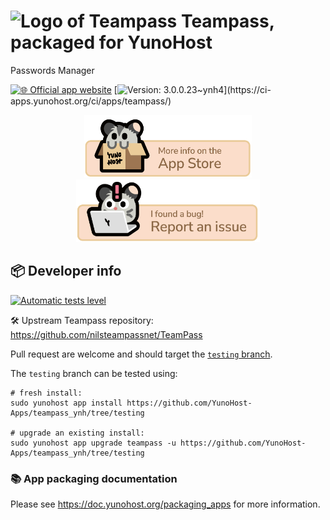 <!--
N.B.: This README was automatically generated by <https://github.com/YunoHost/apps_tools/blob/main/readme_generator>
It shall NOT be edited by hand.
-->

<h1>
  <img src="https://raw.githubusercontent.com/YunoHost/apps/main/logos/teampass.png" width="32px" alt="Logo of Teampass">
  Teampass, packaged for YunoHost
</h1>

Passwords Manager

[![🌐 Official app website](https://img.shields.io/badge/Official_app_website-darkgreen?style=for-the-badge)](http://www.teampass.net)
[![Version: 3.0.0.23~ynh4](https://img.shields.io/badge/Version-3.0.0.23~ynh4-rgba(0,150,0,1)?style=for-the-badge)](https://ci-apps.yunohost.org/ci/apps/teampass/)

<div align="center">
<a href="https://apps.yunohost.org/app/teampass"><img height="100px" src="https://github.com/YunoHost/yunohost-artwork/raw/refs/heads/main/badges/neopossum-badges/badge_more_info_on_the_appstore.svg"/></a>
<a href="https://github.com/YunoHost-Apps/teampass_ynh/issues"><img height="100px" src="https://github.com/YunoHost/yunohost-artwork/raw/refs/heads/main/badges/neopossum-badges/badge_report_an_issue.svg"/></a>
</div>

## 📦 Developer info

[![Automatic tests level](https://apps.yunohost.org/badge/cilevel/teampass)](https://ci-apps.yunohost.org/ci/apps/teampass/)

🛠️ Upstream Teampass repository: <https://github.com/nilsteampassnet/TeamPass>

Pull request are welcome and should target the [`testing` branch](https://github.com/YunoHost-Apps/teampass_ynh/tree/testing).

The `testing` branch can be tested using:
```
# fresh install:
sudo yunohost app install https://github.com/YunoHost-Apps/teampass_ynh/tree/testing

# upgrade an existing install:
sudo yunohost app upgrade teampass -u https://github.com/YunoHost-Apps/teampass_ynh/tree/testing
```

### 📚 App packaging documentation

Please see <https://doc.yunohost.org/packaging_apps> for more information.